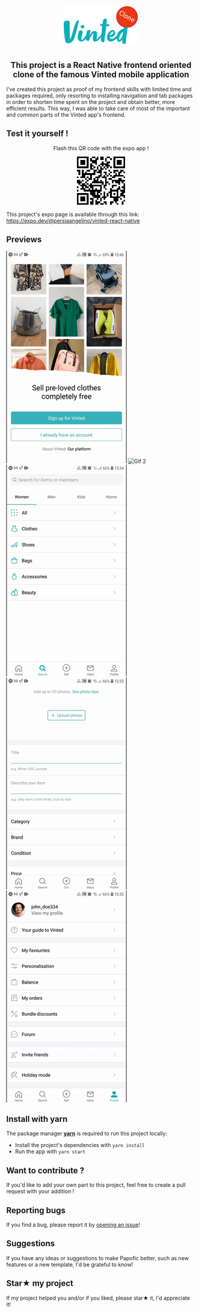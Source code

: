 <div align="center"><img src="vinted-clone-logo.png" alt="vinted-clone-logo" width="200px" height="auto">

#

## This project is a React Native frontend oriented clone of the famous Vinted mobile application

</div>

I've created this project as proof of my frontend skills with limited time and packages required, only resorting to installing navigation and tab packages in order to shorten time spent on the project and obtain better, more efficient results. This way, I was able to take care of most of the important and common parts of the Vinted app's frontend.

## Test it yourself !

<p align=center>
	<Text>Flash this QR code with the expo app !</Text>
</p>

<p align=center>
	<img src="QR_code_expo.png" />
</p>

This project's expo page is available through this link: <https://expo.dev/@persiaangelino/vinted-react-native>

## Previews

![Gif 1](./gifs_for_README/gif_1.gif) ![Gif 2](./gifs_for_README/gif_2.gif) ![Gif 3](./gifs_for_README/gif_3.gif) ![Gif 4](./gifs_for_README/gif_4.gif) ![Gif 5](./gifs_for_README/gif_5.gif)

## Install with yarn

The package manager **[yarn](https://classic.yarnpkg.com/lang/en/)** is required to run this project locally:

-   Install the project's dependencies with `yarn install`
-   Run the app with `yarn start`

## Want to contribute ?

If you'd like to add your own part to this project, feel free to create a pull request with your addition !

## Reporting bugs

If you find a bug, please report it by [opening an issue](https://github.com/angelinopersia/papofic/issues/new)!

## Suggestions

If you have any ideas or suggestions to make Papofic better, such as new features or a new template, I'd be grateful to know!

## Star★ my project

If my project helped you and/or if you liked, please star★ it, I'd appreciate it!
